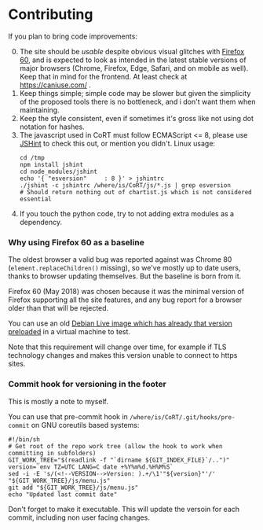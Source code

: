 # Contributing

If you plan to bring code improvements:

0. The site should be *usable* despite obvious visual glitches with [Firefox 60](#why-using-firefox-60-as-a-baseline),
   and is expected to look as intended in the latest stable versions of major
   browsers (Chrome, Firefox, Edge, Safari, and on mobile as well). Keep that
   in mind for the frontend. At least check at https://caniuse.com/ .
1. Keep things simple; simple code may be slower but given the simplicity of
   the proposed tools there is no bottleneck, and i don't want them when
   maintaining.
2. Keep the style consistent, even if sometimes it's gross like not using dot
   notation for hashes.
3. The javascript used in CoRT must follow ECMAScript <= 8, please use
   [JSHint](https://jshint.com/) to check this out, or mention
   you didn't. Linux usage:
   ```shell
   cd /tmp
   npm install jshint
   cd node_modules/jshint
   echo '{ "esversion"     : 8 }' > jshintrc
   ./jshint -c jshintrc /where/is/CoRT/js/*.js | grep esversion
   # Should return nothing out of chartist.js which is not considered essential
   ```
4. If you touch the python code, try to not adding extra modules as a dependency.

### Why using Firefox 60 as a baseline

The oldest browser a valid bug was reported against was Chrome 80
(`element.replaceChildren()` missing), so we've mostly up to date users, thanks
to browser updating themselves. But the baseline is born from it.

Firefox 60 (May 2018) was chosen because it was the minimal version of Firefox
supporting all the site features, and any bug report for a browser older than
that will be rejected.

You can use an old [Debian Live image which has already that version
preloaded](https://cdimage.debian.org/cdimage/archive/9.7.0-live/amd64/iso-hybrid/debian-live-9.7.0-amd64-xfce.iso)
in a virtual machine to test.

Note that this requirement will change over time, for example if TLS technology
changes and makes this version unable to connect to https sites.


### Commit hook for versioning in the footer

This is mostly a note to myself.

You can use that pre-commit hook in `/where/is/CoRT/.git/hooks/pre-commit` on
GNU coreutils based systems:

```shell
#!/bin/sh
# Get root of the repo work tree (allow the hook to work when committing in subfolders)
GIT_WORK_TREE="$(readlink -f "`dirname ${GIT_INDEX_FILE}`/..")"
version=`env TZ=UTC LANG=C date +%Y%m%d.%H%M%S`
sed -i -E 's/(<!--VERSION-->Version: ).+/\1'"${version}"'/' "${GIT_WORK_TREE}/js/menu.js"
git add "${GIT_WORK_TREE}/js/menu.js"
echo "Updated last commit date"
```

Don't forget to make it executable. This will update the versoin for each
commit, including non user facing changes.
